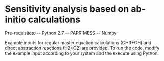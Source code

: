 # Sensitivity analysis based on ab-initio calculations

Pre-requisites:
               -- Python 2.7
               -- PAPR-MESS
               -- Numpy
               
               
Example inputs for regular master equation calculations (CH3+OH) and direct abstraction reactions (H2+O2) are provided. To run the code, modify the example input according to your system and the execute using Python.
